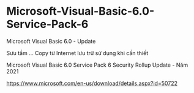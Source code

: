 # Microsoft-Visual-Basic-6.0-Service-Pack-6
Microsoft Visual Basic 6.0 - Update

Sưu tầm ... Copy từ Internet lưu trữ sử dụng khi cần thiết

Microsoft Visual Basic 6.0 Service Pack 6 Security Rollup Update - Năm 2021

https://www.microsoft.com/en-us/download/details.aspx?id=50722
